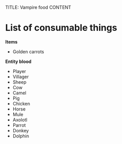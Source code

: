TITLE: Vampire food
CONTENT
# List of consumable things

**Items**
- Golden carrots


**Entity blood**
- Player
- Villager
- Sheep
- Cow
- Camel
- Pig
- Chicken
- Horse
- Mule
- Axolotl
- Parrot
- Donkey
- Dolphin
